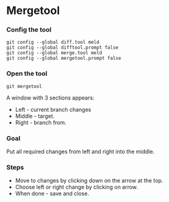# Mergetool

### Config the tool

```shell
git config --global diff.tool meld
git config --global difftool.prompt false
git config --global merge.tool meld
git config --global mergetool.prompt false
```

### Open the tool

```shell
git mergetool
```

A window with 3 sections appears:

* Left - current branch changes
* Middle - target.
* Right - branch from.

### Goal

Put all required changes from left and right into the middle.

### Steps

* Move to changes by clicking down on the arrow at the top.
* Choose left or right change by clicking on arrow.
* When done - save and close.
